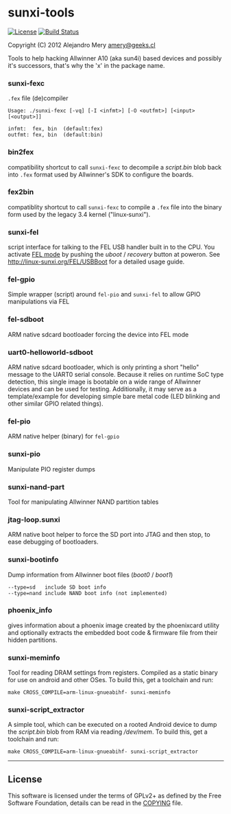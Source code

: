 # sunxi-tools
[![License](http://img.shields.io/badge/License-GPL-green.svg)][COPYING]
[![Build Status](https://travis-ci.org/linux-sunxi/sunxi-tools.svg?branch=master)](https://travis-ci.org/linux-sunxi/sunxi-tools)

Copyright (C) 2012  Alejandro Mery <amery@geeks.cl>

Tools to help hacking Allwinner A10 (aka sun4i) based devices and possibly
it's successors, that's why the 'x' in the package name.

### sunxi-fexc
`.fex` file (de)compiler

	Usage: ./sunxi-fexc [-vq] [-I <infmt>] [-O <outfmt>] [<input> [<output>]]

	infmt:  fex, bin  (default:fex)
	outfmt: fex, bin  (default:bin)

### bin2fex
compatibility shortcut to call `sunxi-fexc` to decompile a _script.bin_
blob back into `.fex` format used by Allwinner's SDK to configure
the boards.

### fex2bin
compatiblity shortcut to call `sunxi-fexc` to compile a `.fex` file
into the binary form used by the legacy 3.4 kernel ("linux&#8209;sunxi").

### sunxi-fel
script interface for talking to the FEL USB handler built in to
the CPU. You activate [FEL mode] by pushing the _uboot_ / _recovery_
button at poweron. See http://linux-sunxi.org/FEL/USBBoot for
a detailed usage guide.

### fel-gpio
Simple wrapper (script) around `fel-pio` and `sunxi-fel`
to allow GPIO manipulations via FEL

### fel-sdboot
ARM native sdcard bootloader forcing the device into FEL mode

### uart0-helloworld-sdboot
ARM native sdcard bootloader, which is only printing a short "hello"
message to the UART0 serial console. Because it relies on runtime
SoC type detection, this single image is bootable on a wide range of
Allwinner devices and can be used for testing. Additionally, it may
serve as a template/example for developing simple bare metal code
(LED blinking and other similar GPIO related things).

### fel-pio
ARM native helper (binary) for `fel-gpio`

### sunxi-pio
Manipulate PIO register dumps

### sunxi-nand-part
Tool for manipulating Allwinner NAND partition tables

### jtag-loop.sunxi
ARM native boot helper to force the SD port into JTAG and then stop,
to ease debugging of bootloaders.

### sunxi-bootinfo
Dump information from Allwinner boot files (_boot0_ / _boot1_)

	--type=sd	include SD boot info
	--type=nand	include NAND boot info (not implemented)

### phoenix_info
gives information about a phoenix image created by the
phoenixcard utility and optionally extracts the embedded boot
code & firmware file from their hidden partitions.

### sunxi-meminfo
Tool for reading DRAM settings from registers. Compiled as a
static binary for use on android and other OSes.
To build this, get a toolchain and run:

	make CROSS_COMPILE=arm-linux-gnueabihf- sunxi-meminfo

### sunxi-script_extractor
A simple tool, which can be executed on a rooted Android device
to dump the _script.bin_ blob from RAM via reading _/dev/mem_.
To build this, get a toolchain and run:

	make CROSS_COMPILE=arm-linux-gnueabihf- sunxi-script_extractor
---

## License
This software is licensed under the terms of GPLv2+ as defined by the
Free Software Foundation, details can be read in the [COPYING][] file.

[copying]: COPYING
[fel mode]: http://linux-sunxi.org/FEL
